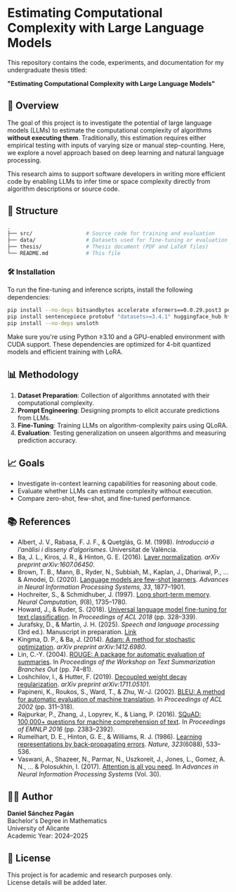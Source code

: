 # Estimating Computational Complexity with Large Language Models

This repository contains the code, experiments, and documentation for my undergraduate thesis titled:

**"Estimating Computational Complexity with Large Language Models"**

## 🧠 Overview

The goal of this project is to investigate the potential of large language models (LLMs) to estimate the computational complexity of algorithms **without executing them**. Traditionally, this estimation requires either empirical testing with inputs of varying size or manual step-counting. Here, we explore a novel approach based on deep learning and natural language processing.

This research aims to support software developers in writing more efficient code by enabling LLMs to infer time or space complexity directly from algorithm descriptions or source code.

## 📂 Structure

```bash
.
├── src/                 # Source code for training and evaluation
├── data/                # Datasets used for fine-tuning or evaluation
├── thesis/              # Thesis document (PDF and LaTeX files)
└── README.md            # This file
```

### 🛠️ Installation

To run the fine-tuning and inference scripts, install the following dependencies:

```bash
pip install --no-deps bitsandbytes accelerate xformers==0.0.29.post3 peft trl triton cut_cross_entropy unsloth_zoo
pip install sentencepiece protobuf "datasets>=3.4.1" huggingface_hub hf_transfer
pip install --no-deps unsloth
```

Make sure you're using Python ≥3.10 and a GPU-enabled environment with CUDA support. These dependencies are optimized for 4-bit quantized models and efficient training with LoRA.

## 📊 Methodology

1. **Dataset Preparation**: Collection of algorithms annotated with their computational complexity.
2. **Prompt Engineering**: Designing prompts to elicit accurate predictions from LLMs.
3. **Fine-Tuning**: Training LLMs on algorithm-complexity pairs using QLoRA.
4. **Evaluation**: Testing generalization on unseen algorithms and measuring prediction accuracy.

## 📈 Goals

- Investigate in-context learning capabilities for reasoning about code.
- Evaluate whether LLMs can estimate complexity without execution.
- Compare zero-shot, few-shot, and fine-tuned performance.

## 📚 References

- Albert, J. V., Rabasa, F. J. F., & Quetglás, G. M. (1998). *Introducció a l’anàlisi i disseny d’algorismes*. Universitat de València.
- Ba, J. L., Kiros, J. R., & Hinton, G. E. (2016). [Layer normalization](https://arxiv.org/abs/1607.06450). *arXiv preprint arXiv:1607.06450*.
- Brown, T. B., Mann, B., Ryder, N., Subbiah, M., Kaplan, J., Dhariwal, P., ... & Amodei, D. (2020). [Language models are few-shot learners](https://arxiv.org/abs/2005.14165). *Advances in Neural Information Processing Systems, 33*, 1877–1901.
- Hochreiter, S., & Schmidhuber, J. (1997). [Long short-term memory](https://doi.org/10.1162/neco.1997.9.8.1735). *Neural Computation, 9*(8), 1735–1780.
- Howard, J., & Ruder, S. (2018). [Universal language model fine-tuning for text classification](https://doi.org/10.18653/v1/P18-1031). In *Proceedings of ACL 2018* (pp. 328–339).
- Jurafsky, D., & Martin, J. H. (2025). *Speech and language processing* (3rd ed.). Manuscript in preparation. [Link](https://web.stanford.edu/~jurafsky/slp3)
- Kingma, D. P., & Ba, J. (2014). [Adam: A method for stochastic optimization](https://arxiv.org/abs/1412.6980). *arXiv preprint arXiv:1412.6980*.
- Lin, C.-Y. (2004). [ROUGE: A package for automatic evaluation of summaries](https://aclanthology.org/W04-1013/). In *Proceedings of the Workshop on Text Summarization Branches Out* (pp. 74–81).
- Loshchilov, I., & Hutter, F. (2019). [Decoupled weight decay regularization](https://arxiv.org/abs/1711.05101). *arXiv preprint arXiv:1711.05101*.
- Papineni, K., Roukos, S., Ward, T., & Zhu, W.-J. (2002). [BLEU: A method for automatic evaluation of machine translation](https://doi.org/10.3115/1073083.1073135). In *Proceedings of ACL 2002* (pp. 311–318).
- Rajpurkar, P., Zhang, J., Lopyrev, K., & Liang, P. (2016). [SQuAD: 100,000+ questions for machine comprehension of text](https://aclanthology.org/D16-1264/). In *Proceedings of EMNLP 2016* (pp. 2383–2392).
- Rumelhart, D. E., Hinton, G. E., & Williams, R. J. (1986). [Learning representations by back-propagating errors](https://doi.org/10.1038/323533a0). *Nature, 323*(6088), 533–536.
- Vaswani, A., Shazeer, N., Parmar, N., Uszkoreit, J., Jones, L., Gomez, A. N., ... & Polosukhin, I. (2017). [Attention is all you need](https://papers.nips.cc/paper_files/paper/2017/file/3f5ee243547dee91fbd053c1c4a845aa-Paper.pdf). In *Advances in Neural Information Processing Systems* (Vol. 30).


## 🧑‍💻 Author

**Daniel Sánchez Pagán**  
Bachelor's Degree in Mathematics  
University of Alicante  
Academic Year: 2024–2025

## 📄 License

This project is for academic and research purposes only.  
License details will be added later.
